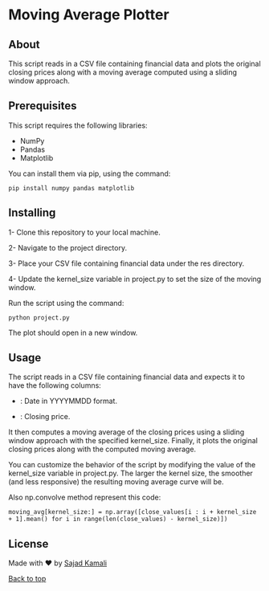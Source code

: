 # Moving Average Plotter

## About ##

This script reads in a CSV file containing financial data and plots the original closing prices along with a moving average computed using a sliding window approach.

## Prerequisites

This script requires the following libraries:

- NumPy
- Pandas
- Matplotlib

You can install them via pip, using the command:
```
pip install numpy pandas matplotlib
```

## Installing

1- Clone this repository to your local machine.

2- Navigate to the project directory.

3- Place your CSV file containing financial data under the res directory.

4- Update the kernel_size variable in project.py to set the size of the moving window.

Run the script using the command:
```
python project.py
```
The plot should open in a new window.

## Usage
The script reads in a CSV file containing financial data and expects it to have the following columns:

- <DTYYYYMMDD>: Date in YYYYMMDD format.

- <CLOSE>: Closing price.

It then computes a moving average of the closing prices using a sliding window approach with the specified kernel_size. Finally, it plots the original closing prices along with the computed moving average.

You can customize the behavior of the script by modifying the value of the kernel_size variable in project.py. The larger the kernel size, the smoother (and less responsive) the resulting moving average curve will be.

Also np.convolve method represent this code:
```
moving_avg[kernel_size:] = np.array([close_values[i : i + kernel_size + 1].mean() for i in range(len(close_values) - kernel_size)])
```

## License ##

Made with :heart: by <a href="https://github.com/sajiniho07" target="_blank">Sajad Kamali</a>

<a href="#top">Back to top</a>
